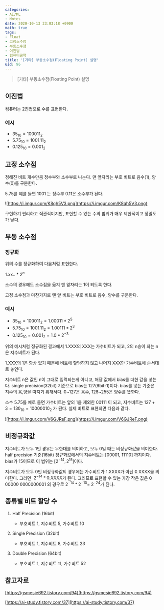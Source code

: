 ```yaml
---
categories:
- AI/ML
- Notes
date: 2020-10-13 23:03:18 +0900
math: true
tags:
- Float
- 고정소수점
- 부동소수점
- 이진법
- 컴퓨터공학
title: '[기타] 부동소수점(Floating Point) 설명'
uid: 96
---
```


> [기타] 부동소수점(Floating Point) 설명
> 

## 이진법

컴퓨터는 2진법으로 수를 표현한다.

### 예시

- $35_{10}=100011_2$
- $5.75_{10}=1001.11_2$
- $0.125_{10}=0.001_2$

## 고정 소수점

정해진 비트 개수만큼 정수부와 소수부로 나눈다. 맨 앞자리는 부호 비트로 음수(1), 양수(0)를 구분한다.

5.75를 예를 들면 1001 는 정수부 0.11은 소수부가 된다.

![https://i.imgur.com/K8qh5V3.png](https://i.imgur.com/K8qh5V3.png)

구현하기 편리하고 직관적이지만, 표현할 수 있는 수의 범위가 매우 제한적이고 정밀도가 낮다.

## 부동 소수점

### 정규화

위의 수를 정규화하여 다음처럼 표현한다.

$1$.xx.. * $2^n$

소수의 경우에도 소수점을 옮겨 맨 앞자리는 1이 되도록 한다. 

고정 소수점과 마찬가지로 맨 앞 비트는 부호 비트로 음수, 양수를 구분한다.

### 예시

- $35_{10}=100011_2=1.00011*2^5$
- $5.75_{10}=1001.11_2=1.00111*2^3$
- $0.125_{10}=0.001_2=1.0*2^{-3}$

위의 예시처럼 정규화된 결과에서 1.XXX의 XXX는 가수비트가 되고, 2의 n승이 되는 n은 지수비트가 된다.

1.XXX의 1은 항상 있기 때문에 비트에 할당하지 않고 나머지 XXX만 가수비트에 순서대로 놓인다.

지수비트 n은 값인 n이 그대로 입력되는게 아니고, 해당 값에서 bias를 더한 값을 넣는다. single precision(32bit) 기준으로 bias는 127(8bit-1)이다. bias를 넣는 기준은 지수의 음,양을 따지기 위해서다. 0~127은 음수, 128~255은 양수를 뜻한다.

소수 5.75를 예로 들면 가수비트는 앞의 1을 제외한 00111 이 되고, 지수비트는 $127+3=130_{10}=10000010_2$ 가 된다. 실제 비트로 표현되면 다음과 같다.

![https://i.imgur.com/V6GJReF.png](https://i.imgur.com/V6GJReF.png)

## **비정규화값**

지수비트가 모두 1인 경우는 무한대를 의미하고, 모두 0일 때는 비정규화값을 의미한다. half precision 기준(16bit) 정규화값에서의 지수비트는 [00001, 11110] 까지이다. bias가 15이므로 이 범위는 [$2^{-14}, 2^{15}$]이다.

지수비트가 모두 0인 비정규화값의 경우에는 가수비트가 1.XXXX가 아닌 0.XXXX을 의미한다. 그러면  $2^{-14}*0.XXXX$가 된다. 그러므로 표현할 수 있는 가장 작은 값은 0 00000 0000000001 의 경우로
 $2^{-14}*2^{-10}=$ $2^{-24}$가 된다.

## 종류별 비트 할당 수

1. Half Precision (16bit)
    
    - 부호비트 1, 지수비트 5, 가수비트 10
    
2. Single Precision (32bit)
    
    - 부호비트 1, 지수비트 8, 가수비트 23
    
3. Double Precision (64bit)
    
    - 부호비트 1, 지수비트 11, 가수비트 52
    

## 참고자료

[https://gsmesie692.tistory.com/94](https://gsmesie692.tistory.com/94)

[https://ai-study.tistory.com/37](https://ai-study.tistory.com/37)